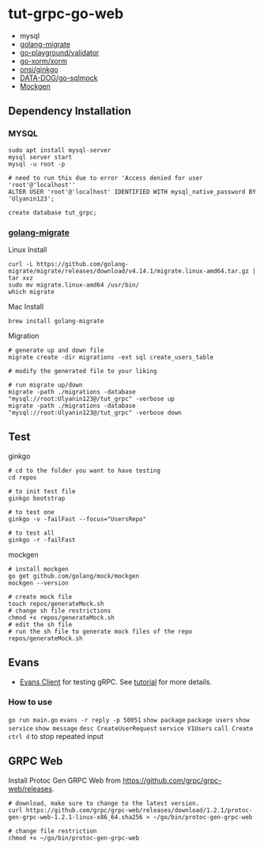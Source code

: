 # tut-grpc-go-web

- mysql
- [golang-migrate](https://github.com/golang-migrate/migrate)
- [go-playground/validator](github.com/go-playground/validator)
- [go-xorm/xorm](https://github.com/go-xorm/xorm)
- [onsi/ginkgo](github.com/onsi/ginkgo/ginkgo)
- [DATA-DOG/go-sqlmock](https://github.com/DATA-DOG/go-sqlmock)
- [Mockgen](https://github.com/golang/mock)

## Dependency Installation

### MYSQL

```shell
sudo apt install mysql-server
mysql server start
mysql -u root -p

# need to run this due to error 'Access denied for user 'root'@'localhost''
ALTER USER 'root'@'localhost' IDENTIFIED WITH mysql_native_password BY 'Ulyanin123';

create database tut_grpc;
```

### [golang-migrate](https://github.com/golang-migrate/migrate)

Linux Install

```shell
curl -L https://github.com/golang-migrate/migrate/releases/download/v4.14.1/migrate.linux-amd64.tar.gz | tar xvz
sudo mv migrate.linux-amd64 /usr/bin/
which migrate
```

Mac Install

```shell
brew install golang-migrate

```

Migration

```shell
# generate up and down file
migrate create -dir migrations -ext sql create_users_table

# modify the generated file to your liking

# run migrate up/down
migrate -path ./migrations -database "mysql://root:Ulyanin123@/tut_grpc" -verbose up
migrate -path ./migrations -database "mysql://root:Ulyanin123@/tut_grpc" -verbose down
```

## Test

ginkgo

```shell
# cd to the folder you want to have testing
cd repos

# to init test file
ginkgo bootstrap

# to test one
ginkgo -v -failFast --focus="UsersRepo"

# to test all
ginkgo -r -failFast
```

mockgen

```shell
# install mockgen
go get github.com/golang/mock/mockgen
mockgen --version

# create mock file
touch repos/generateMock.sh
# change sh file restrictions
chmod +x repos/generateMock.sh
# edit the sh file
# run the sh file to generate mock files of the repo
repos/generateMock.sh
```

## Evans

- [Evans Client](https://github.com/ktr0731/evans) for testing gRPC. See [tutorial](https://www.youtube.com/watch?v=ag9Z8jFuY9A&list=PLy_6D98if3UJd5hxWNfAqKMr15HZqFnqf&index=19) for more details.

### How to use

`go run main.go`
`evans -r reply -p 50051`
`show package`
`package users`
`show service`
`show message`
`desc CreateUserRequest`
`service V1Users`
`call Create`
`ctrl d` to stop repeated input

## GRPC Web

Install Protoc Gen GRPC Web from <https://github.com/grpc/grpc-web/releases>.

```shell
# download, make sure to change to the latest version.
curl https://github.com/grpc/grpc-web/releases/download/1.2.1/protoc-gen-grpc-web-1.2.1-linux-x86_64.sha256 > ~/go/bin/protoc-gen-grpc-web

# change file restriction
chmod +x ~/go/bin/protoc-gen-grpc-web
```
